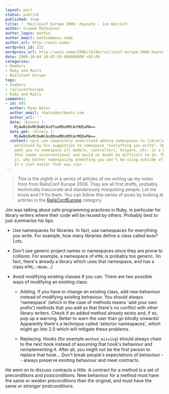 ```yaml
---
layout: post
status: publish
published: true
title: ! 'RailsConf Europe 2006: Keynote - Jim Weirich'
author: Graeme Mathieson
author_login: mathie
author_email: mathie@woss.name
author_url: http://woss.name/
wordpress_id: 322
wordpress_url: http://woss.name/2006/10/04/railsconf-europe-2006-keynote-jim-weirich/
date: 2006-10-04 10:47:59.000000000 +01:00
categories:
- Geekery
- Ruby and Rails
- RailsConf Europe
tags:
- Geekery
- railsconfeurope
- Ruby and Rails
comments:
- id: 605
  author: Ryan Bates
  author_email: rbates@artbeats.com
  author_url: ''
  date: !binary |-
    MjAwNi0xMC0wNCAxOTowMDo0MCArMDEwMA==
  date_gmt: !binary |-
    MjAwNi0xMC0wNCAxODowMDo0MCArMDEwMA==
  content: <p>I can completely understand adding namespaces to libraries, but I'm
    perplexed by his suggestion to namespace "everything you write". Does he really
    want you to namespace all models, controllers, helpers, etc. in a Rails project?
    That seems unconventional and would no doubt be difficult to do. The way I see
    it, why bother namespacing something you won't be using outside of your application.
    It's just easier that way.</p>
---
```

> This is the eighth in a series of articles of me writing up my notes from
> from RailsConf Europe 2006. They are all first drafts, probably
> technically inaccurate and slanderously misquoting people. Let me know
> and I'll fix them.  You can follow this series of posts by looking at
> articles in the [RailsConfEurope](/index.php?s=RailsConf+Europe+2006)
> category.

Jim was talking about safe programming practices in Ruby, in particular for
library writers where their code will be reused by others. Probably best to
just summarise his tips:

* Use namespaces for libraries. In fact, use namespaces for everything you
  write. For example, how many libraries define a class called `Node`? Lots.

* Don't use generic project names or namespaces since they are prone to
  collision. For example, a namespace of `HTML` is probably too generic. (In
  fact, there's already a library which uses that namespace, and has a class
  `HTML::Node`...)

* Avoid modifying existing classes if you can. There are two possible ways of
  modifying an existing class:

  * Adding. If you have to change an existing class, add new behaviour instead
    of modifying existing behaviour. You should always 'namespace' (which in
    the case of methods means 'add your own prefix') methods that you add so
    that there's no conflict with other library writers. Check if an added
    method already exists and, if so, pop up a warning. Better to warn the
    user than go blindly onwards! Apparently there's a technique called
    'selector namespaces', which might go into 2.0 which will mitigate these
    problems.

  * Replacing. Hooks (for example `method_missing`) should always chain to the
    next hook instead of assuming that hook's behaviour and reimplementing it.
    After all, you might not be the first person to replace that hook... Don't
    break people's expectations of behaviour -- always preserve existing
    behaviour and meet contracts.

He went on to discuss contracts a little. A contract for a method is a set of
preconditions and postconditions. New behaviour for a method must have the
same *or weaker* preconditions than the original, and must have the same
*or stronger* postconditions.
